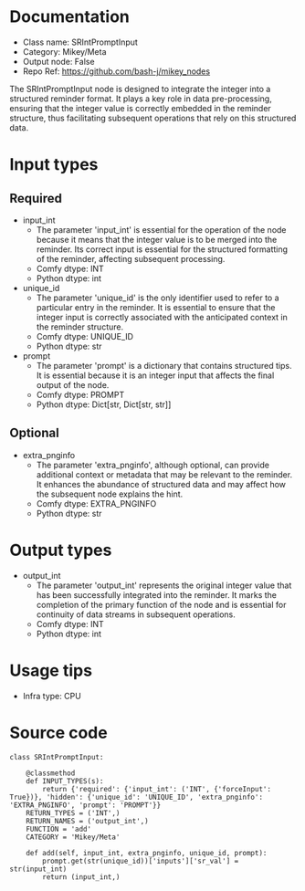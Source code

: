 # Documentation
- Class name: SRIntPromptInput
- Category: Mikey/Meta
- Output node: False
- Repo Ref: https://github.com/bash-j/mikey_nodes

The SRIntPromptInput node is designed to integrate the integer into a structured reminder format. It plays a key role in data pre-processing, ensuring that the integer value is correctly embedded in the reminder structure, thus facilitating subsequent operations that rely on this structured data.

# Input types
## Required
- input_int
    - The parameter 'input_int' is essential for the operation of the node because it means that the integer value is to be merged into the reminder. Its correct input is essential for the structured formatting of the reminder, affecting subsequent processing.
    - Comfy dtype: INT
    - Python dtype: int
- unique_id
    - The parameter 'unique_id' is the only identifier used to refer to a particular entry in the reminder. It is essential to ensure that the integer input is correctly associated with the anticipated context in the reminder structure.
    - Comfy dtype: UNIQUE_ID
    - Python dtype: str
- prompt
    - The parameter 'prompt' is a dictionary that contains structured tips. It is essential because it is an integer input that affects the final output of the node.
    - Comfy dtype: PROMPT
    - Python dtype: Dict[str, Dict[str, str]]
## Optional
- extra_pnginfo
    - The parameter 'extra_pnginfo', although optional, can provide additional context or metadata that may be relevant to the reminder. It enhances the abundance of structured data and may affect how the subsequent node explains the hint.
    - Comfy dtype: EXTRA_PNGINFO
    - Python dtype: str

# Output types
- output_int
    - The parameter 'output_int' represents the original integer value that has been successfully integrated into the reminder. It marks the completion of the primary function of the node and is essential for continuity of data streams in subsequent operations.
    - Comfy dtype: INT
    - Python dtype: int

# Usage tips
- Infra type: CPU

# Source code
```
class SRIntPromptInput:

    @classmethod
    def INPUT_TYPES(s):
        return {'required': {'input_int': ('INT', {'forceInput': True})}, 'hidden': {'unique_id': 'UNIQUE_ID', 'extra_pnginfo': 'EXTRA_PNGINFO', 'prompt': 'PROMPT'}}
    RETURN_TYPES = ('INT',)
    RETURN_NAMES = ('output_int',)
    FUNCTION = 'add'
    CATEGORY = 'Mikey/Meta'

    def add(self, input_int, extra_pnginfo, unique_id, prompt):
        prompt.get(str(unique_id))['inputs']['sr_val'] = str(input_int)
        return (input_int,)
```